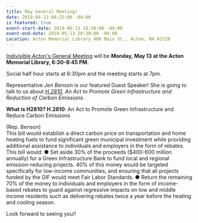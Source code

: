 ```yaml
---
title: May General Meeting!
date: 2019-04-23 08:25:00 -04:00
is featured: true
event-start-date: 2019-05-13 18:30:00 -04:00
event-end-date: 2019-05-13 20:30:00 -04:00
Location: Acton Memorial Library 486 Main St., Acton, MA 01720
---
```


[Indivisible Acton's General Meeting](https://docs.google.com/document/d/1-9GxuTCYZmSotPPzStLssoH6AjZdbccoMfSlanplVd8/) will be **Monday, May 13 at the Acton Memorial Library, 6:30-8:45 PM**.

Social half hour starts at 6:30pm and the meeting starts at 7pm.

Representative *Jen Benson* is our featured Guest Speaker!  She is going to talk to us about *[H.2810](https://malegislature.gov/Bills/191/H2810), An Act to Promote Green Infrastructure and Reduction of Carbon Emissions*.

**What is H2810? H.2810**: An Act to Promote Green Infrastructure and Reduce Carbon Emissions

\(Rep. Benson)\
This bill would establish a direct carbon price on transportation and home heating fuels to fund significant green municipal investment while providing additional assistance to individuals and employers in the form of rebates.
This bill would:
● Set aside 30% of the proceeds ($400-600 million annually) for a Green Infrastructure Bank to fund local and regional emission-reducing projects. 40% of this money would be targeted specifically for low-income communities, and ensuring that all projects funded by the GIF would meet Fair Labor Standards.
● Return the remaining 70% of the money to individuals and employers in the form of income-based rebates to guard against regressive impacts on low and middle income residents such as delivering rebates twice a year before the heating and cooling season.

Look forward to seeing you!!